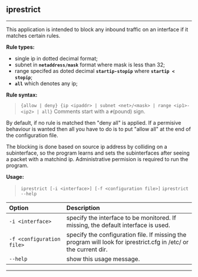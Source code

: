 ## iprestrict ##

---

This application is intended to block any inbound traffic on an interface if it matches certain rules.

**Rule types:**
  * single ip in dotted decimal format;
  * subnet in **`netaddress/mask`** format where mask is less than 32;
  * range specifed as doted decimal **`startip-stopip`** where **`startip < stopip`**;
  * **`all`** which denotes any ip;

**Rule syntax:**
> `{allow | deny} {ip <ipaddr> | subnet <net>/<mask> | range <ip1>-<ip2> | all}`
Comments start with a `#`(pound) sign.

By default, if no rule is matched then "deny all" is applied. If a permisive behaviour is wanted then all you have to do is to put "allow all" at the end of the configuration file.

The blocking is done based on source ip address by colliding on a subinterface, so the program learns and sets the subinterfaces after seeing a packet with a matchind ip.
Administrative permision is required to run the program.


**Usage:**
> `iprestrict [-i <interface>] [-f <configuration file>]`
> `iprestrict --help`

| **Option** | **Description** |
|:-----------|:----------------|
|`-i <interface>` | specify the interface to be monitored. If missing, the default interface is used.|
|`-f <configuration file>`|specify the configuration file. If missing the program will look for iprestrict.cfg in /etc/ or the current dir.|
|`--help`    |show this usage message.|



---
